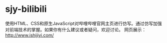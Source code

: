 # sjy-bilibili
使用HTML、CSS和原生JavaScript对哔哩哔哩官网主页进行仿写。通过仿写加强对前端技术的掌握。如果你有什么建议或者疑问，欢迎讨论。
网页展示：http://www.ishijiyi.com/
